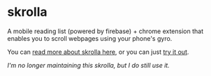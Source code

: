 skrolla
=======

A mobile reading list (powered by firebase) + chrome extension that enables you to scroll webpages using your phone's gyro.

You can [read more about skrolla here](http://challengepost.com/software/skrol-la), or you can just [try it out](http://dev.skrol.la).

_I'm no longer maintaining this skrolla, but I do still use it._
